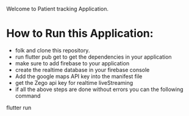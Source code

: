 Welcome to Patient tracking Application.

# How to Run this Application:

- folk and clone this repository.
- run flutter pub get to get the dependencies in your application
- make sure to add firebase to your application 
- create the realtime database in your firebase console
- Add the google maps API key into the manifest file 
- get the Zego api key for realtime liveStreaming
- if all the above steps are done without errors you can the following command

 flutter run
